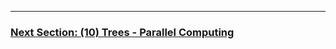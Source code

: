 




---

### [Next Section: (10) Trees - Parallel Computing](https://github.com/MarkShinozaki/CPTS223-AdvancedDataStructuresInCpp/tree/Lecture-Slides/(10)%20Parallel%20Computing)

